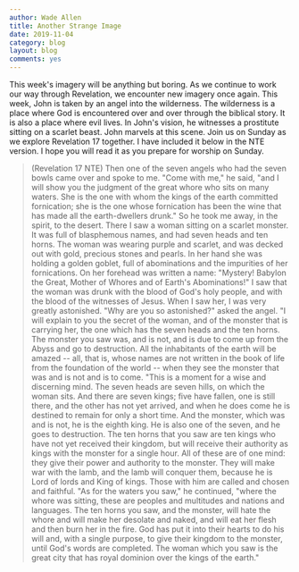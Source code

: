 ```yaml
---
author: Wade Allen
title: Another Strange Image
date: 2019-11-04
category: blog
layout: blog
comments: yes
---
```

 
This week's imagery will be anything but boring. As we continue to work our way through Revelation, we encounter new imagery once again. This week, John is taken by an angel into the wilderness. The wilderness is a place where God is encountered over and over through the biblical story. It is also a place where evil lives. In John's vision, he witnesses a prostitute sitting on a scarlet beast. John marvels at this scene. Join us on Sunday as we explore Revelation 17 together. I have included it below in the NTE version. I hope you will read it as you prepare for worship on Sunday.

>(Revelation 17 NTE) Then one of the seven angels who had the seven bowls came over and spoke to me. "Come with me," he said, "and I will show you the judgment of the great whore who sits on many waters.  She is the one with whom the kings of the earth committed fornication; she is the one whose fornication has been the wine that has made all the earth-dwellers drunk." So he took me away, in the spirit, to the desert. There I saw a woman sitting on a scarlet monster. It was full of blasphemous names, and had seven heads and ten horns.  The woman was wearing purple and scarlet, and was decked out with gold, precious stones and pearls. In her hand she was holding a golden goblet, full of abominations and the impurities of her fornications.  On her forehead was written a name: "Mystery! Babylon the Great, Mother of Whores and of Earth's Abominations!"  I saw that the woman was drunk with the blood of God's holy people, and with the blood of the witnesses of Jesus. When I saw her, I was very greatly astonished. "Why are you so astonished?" asked the angel. "I will explain to you the secret of the woman, and of the monster that is carrying her, the one which has the seven heads and the ten horns.  The monster you saw was, and is not, and is due to come up from the Abyss and go to destruction. All the inhabitants of the earth will be amazed -- all, that is, whose names are not written in the book of life from the foundation of the world -- when they see the monster that was and is not and is to come. "This is a moment for a wise and discerning mind. The seven heads are seven hills, on which the woman sits. And there are seven kings;  five have fallen, one is still there, and the other has not yet arrived, and when he does come he is destined to remain for only a short time.  And the monster, which was and is not, he is the eighth king. He is also one of the seven, and he goes to destruction.  The ten horns that you saw are ten kings who have not yet received their kingdom, but will receive their authority as kings with the monster for a single hour.  All of these are of one mind: they give their power and authority to the monster.  They will make war with the lamb, and the lamb will conquer them, because he is Lord of lords and King of kings. Those with him are called and chosen and faithful. "As for the waters you saw," he continued, "where the whore was sitting, these are peoples and multitudes and nations and languages.  The ten horns you saw, and the monster, will hate the whore and will make her desolate and naked, and will eat her flesh and then burn her in the fire.  God has put it into their hearts to do his will and, with a single purpose, to give their kingdom to the monster, until God's words are completed.  The woman which you saw is the great city that has royal dominion over the kings of the earth." 
 
